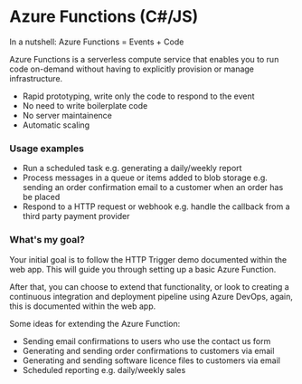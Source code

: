 # Azure Functions (C#/JS)

In a nutshell: Azure Functions = Events + Code

Azure Functions is a serverless compute service that enables you to run code on-demand without having to explicitly provision or manage infrastructure.
  - Rapid prototyping, write only the code to respond to the event
  - No need to write boilerplate code
  - No server maintainence
  - Automatic scaling

### Usage examples

  - Run a scheduled task e.g. generating a daily/weekly report
  - Process messages in a queue or items added to blob storage e.g. sending an order confirmation email to a customer when an order has be placed
  - Respond to a HTTP request or webhook e.g. handle the callback from a third party payment provider

### What's my goal?

Your initial goal is to follow the HTTP Trigger demo documented within the web app. This will guide you through setting up a basic Azure Function.

After that, you can choose to extend that functionality, or look to creating a continuous integration and deployment pipeline using Azure DevOps, again, this is documented within the web app.

Some ideas for extending the Azure Function:
- Sending email confirmations to users who use the contact us form
- Generating and sending order confirmations to customers via email
- Generating and sending software licence files to customers via email
- Scheduled reporting e.g. daily/weekly sales
